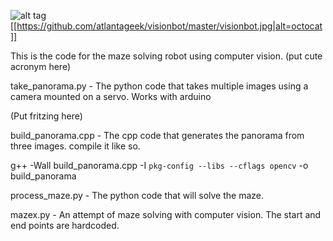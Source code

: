 
![alt tag](https://github.com/atlantageek/visionbot/master/visionbot.jpg)
[[https://github.com/atlantageek/visionbot/master/visionbot.jpg|alt=octocat]]

This is the code for the maze solving robot using computer vision.  (put cute acronym here)

take_panorama.py - The python code that takes multiple images using a camera mounted on a servo.  Works with arduino

(Put fritzing here)

build_panorama.cpp - The cpp code that generates the panorama from three images.  compile it like so.

g++ -Wall build_panorama.cpp -I `pkg-config --libs --cflags opencv` -o build_panorama

process_maze.py - The python code that will solve the maze.

mazex.py - An attempt of maze solving with computer vision.  The start and end points are hardcoded.
